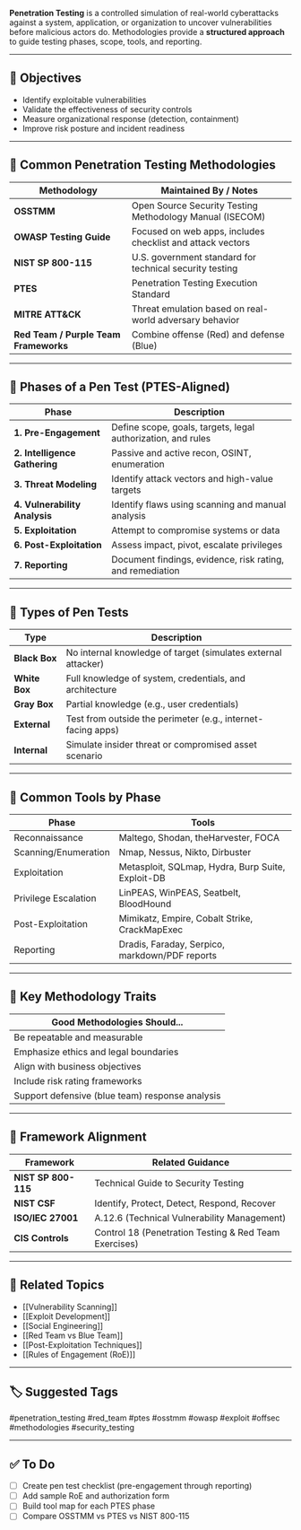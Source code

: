 **Penetration Testing** is a controlled simulation of real-world cyberattacks against a system, application, or organization to uncover vulnerabilities before malicious actors do. Methodologies provide a **structured approach** to guide testing phases, scope, tools, and reporting.

---

## 🎯 Objectives

- Identify exploitable vulnerabilities
- Validate the effectiveness of security controls
- Measure organizational response (detection, containment)
- Improve risk posture and incident readiness

---

## 🧭 Common Penetration Testing Methodologies

| Methodology         | Maintained By / Notes                                     |
|---------------------|-----------------------------------------------------------|
| **OSSTMM**          | Open Source Security Testing Methodology Manual (ISECOM)  |
| **OWASP Testing Guide** | Focused on web apps, includes checklist and attack vectors |
| **NIST SP 800-115** | U.S. government standard for technical security testing   |
| **PTES**            | Penetration Testing Execution Standard                    |
| **MITRE ATT&CK**    | Threat emulation based on real-world adversary behavior   |
| **Red Team / Purple Team Frameworks** | Combine offense (Red) and defense (Blue) |

---

## 🧱 Phases of a Pen Test (PTES-Aligned)

| Phase              | Description                                                        |
|--------------------|--------------------------------------------------------------------|
| **1. Pre-Engagement** | Define scope, goals, targets, legal authorization, and rules     |
| **2. Intelligence Gathering** | Passive and active recon, OSINT, enumeration            |
| **3. Threat Modeling** | Identify attack vectors and high-value targets                 |
| **4. Vulnerability Analysis** | Identify flaws using scanning and manual analysis       |
| **5. Exploitation**      | Attempt to compromise systems or data                        |
| **6. Post-Exploitation** | Assess impact, pivot, escalate privileges                    |
| **7. Reporting**         | Document findings, evidence, risk rating, and remediation    |

---

## 🔐 Types of Pen Tests

| Type            | Description                                     |
|------------------|-------------------------------------------------|
| **Black Box**     | No internal knowledge of target (simulates external attacker) |
| **White Box**     | Full knowledge of system, credentials, and architecture       |
| **Gray Box**      | Partial knowledge (e.g., user credentials)                    |
| **External**      | Test from outside the perimeter (e.g., internet-facing apps)  |
| **Internal**      | Simulate insider threat or compromised asset scenario         |

---

## 🧰 Common Tools by Phase

| Phase                 | Tools                                                      |
|------------------------|------------------------------------------------------------|
| Reconnaissance         | Maltego, Shodan, theHarvester, FOCA                        |
| Scanning/Enumeration   | Nmap, Nessus, Nikto, Dirbuster                             |
| Exploitation           | Metasploit, SQLmap, Hydra, Burp Suite, Exploit-DB          |
| Privilege Escalation   | LinPEAS, WinPEAS, Seatbelt, BloodHound                     |
| Post-Exploitation      | Mimikatz, Empire, Cobalt Strike, CrackMapExec              |
| Reporting              | Dradis, Faraday, Serpico, markdown/PDF reports             |

---

## 🧠 Key Methodology Traits

| Good Methodologies Should...         |
|--------------------------------------|
| Be repeatable and measurable         |
| Emphasize ethics and legal boundaries|
| Align with business objectives       |
| Include risk rating frameworks       |
| Support defensive (blue team) response analysis |

---

## 🧭 Framework Alignment

| Framework         | Related Guidance                                      |
|-------------------|--------------------------------------------------------|
| **NIST SP 800-115**| Technical Guide to Security Testing                   |
| **NIST CSF**       | Identify, Protect, Detect, Respond, Recover            |
| **ISO/IEC 27001**  | A.12.6 (Technical Vulnerability Management)           |
| **CIS Controls**   | Control 18 (Penetration Testing & Red Team Exercises) |

---

## 🔗 Related Topics

- [[Vulnerability Scanning]]
- [[Exploit Development]]
- [[Social Engineering]]
- [[Red Team vs Blue Team]]
- [[Post-Exploitation Techniques]]
- [[Rules of Engagement (RoE)]]

---

## 🏷 Suggested Tags

#penetration_testing #red_team #ptes #osstmm #owasp #exploit #offsec #methodologies #security_testing

---

## ✅ To Do

- [ ] Create pen test checklist (pre-engagement through reporting)
- [ ] Add sample RoE and authorization form
- [ ] Build tool map for each PTES phase
- [ ] Compare OSSTMM vs PTES vs NIST 800-115
